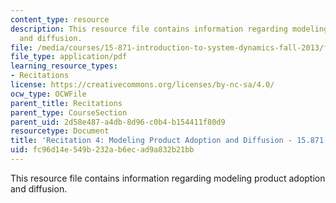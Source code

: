 ```yaml
---
content_type: resource
description: This resource file contains information regarding modeling product adoption
  and diffusion.
file: /media/courses/15-871-introduction-to-system-dynamics-fall-2013/fc96d14e549b232ab6ecad9a832b21bb_MIT15_871F13_rec4.pdf
file_type: application/pdf
learning_resource_types:
- Recitations
license: https://creativecommons.org/licenses/by-nc-sa/4.0/
ocw_type: OCWFile
parent_title: Recitations
parent_type: CourseSection
parent_uid: 2d58e487-a4db-8d96-c0b4-b154411f80d9
resourcetype: Document
title: 'Recitation 4: Modeling Product Adoption and Diffusion - 15.871 Fall 2013'
uid: fc96d14e-549b-232a-b6ec-ad9a832b21bb
---
```

This resource file contains information regarding modeling product adoption and diffusion.
